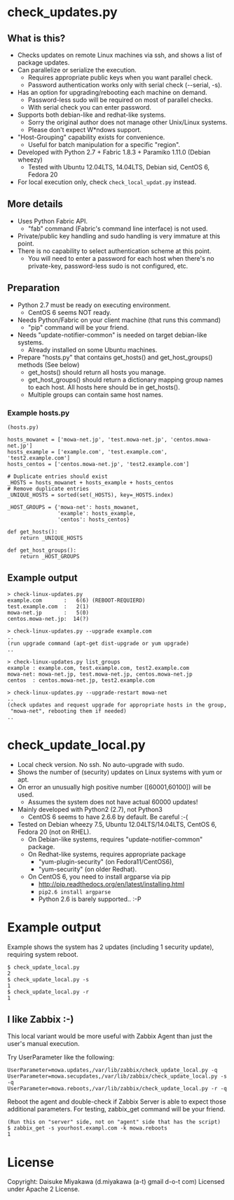 # check_updates.py
## What is this?

 * Checks updates on remote Linux machines via ssh, and shows a list of
   package updates.
 * Can parallelize or serialize the execution.
     * Requires appropriate public keys when you want parallel check.
     * Password authentication works only with serial check (--serial, -s).
 * Has an option for upgrading/rebooting each machine on demand.
     * Password-less sudo will be required on most of parallel checks.
     * With serial check you can enter password.
 * Supports both debian-like and redhat-like systems.
     * Sorry the original author does not manage other Unix/Linux systems.
     * Please don't expect W*ndows support.
 * "Host-Grouping" capability exists for convenience.
     * Useful for batch manipulation for a specific "region".
 * Developed with Python 2.7 + Fabric 1.8.3 + Paramiko 1.11.0 (Debian wheezy)
     * Tested with Ubuntu 12.04LTS, 14.04LTS, Debian sid, CentOS 6, Fedora 20
 * For local execution only, check ``check_local_updat.py`` instead.

## More details

 * Uses Python Fabric API.
     * "fab" command (Fabric's command line interface) is not used.
 * Private/public key handling and sudo handling is very immature at this point.
 * There is no capability to select authentication scheme at this point.
     * You will need to enter a password for each host
       when there's no private-key, password-less sudo is not configured, etc.

## Preparation

 * Python 2.7 must be ready on executing environment.
     * CentOS 6 seems NOT ready.
 * Needs Python/Fabric on your client machine (that runs this command)
     * "pip" command will be your friend.
 * Needs "update-notifier-common" is needed on target debian-like systems.
     * Already installed on some Ubuntu machines.
 * Prepare "hosts.py" that contains get_hosts() and get_host_groups() methods
   (See below)
     * get_hosts() should return all hosts you manage.
     * get_host_groups() should return a dictionary mapping group names to
       each host. All hosts here should be in get_hosts().
     * Multiple groups can contain same host names.

### Example hosts.py

    (hosts.py)
    
    hosts_mowanet = ['mowa-net.jp', 'test.mowa-net.jp', 'centos.mowa-net.jp']
    hosts_example = ['example.com', 'test.example.com', 'test2.example.com']
    hosts_centos = ['centos.mowa-net.jp', 'test2.example.com']
    
    # Duplicate entries should exist
    _HOSTS = hosts_mowanet + hosts_example + hosts_centos
    # Remove duplicate entries
    _UNIQUE_HOSTS = sorted(set(_HOSTS), key=_HOSTS.index)
    
    _HOST_GROUPS = {'mowa-net': hosts_mowanet,
                    'example': hosts_example,
                    'centos': hosts_centos}
    
    def get_hosts():
        return _UNIQUE_HOSTS
    
    def get_host_groups():
        return _HOST_GROUPS

## Example output

    > check-linux-updates.py
    example.com       :   6(6) (REBOOT-REQUIERD)
    test.example.com  :   2(1)
    mowa-net.jp       :   5(0)
    centos.mowa-net.jp:  14(?)
    
    > check-linux-updates.py --upgrade example.com
    ..
    (run upgrade command (apt-get dist-upgrade or yum upgrade)
    ..
    
    > check-linux-updates.py list_groups
    example : example.com, test.example.com, test2.example.com
    mowa-net: mowa-net.jp, test.mowa-net.jp, centos.mowa-net.jp
    centos  : centos.mowa-net.jp, test2.example.com
    
    > check-linux-updates.py --upgrade-restart mowa-net
    ..
    (check updates and request upgrade for appropriate hosts in the group,
     "mowa-net", rebooting them if needed)
    ..

# check_update_local.py

 * Local check version. No ssh. No auto-upgrade with sudo.
 * Shows the number of (security) updates on Linux systems with yum or apt.
 * On error an unusually high positive number ([60001,60100]) will be used.
     * Assumes the system does not have actual 60000 updates!
 * Mainly developed with Python2 (2.7), not Python3
     * CentOS 6 seems to have 2.6.6 by default. Be careful :-(
 * Tested on Debian wheezy 7.5, Ubuntu 12.04LTS/14.04LTS,
   CentOS 6, Fedora 20 (not on RHEL).
     * On Debian-like systems, requires "update-notifier-common" package.
     * On Redhat-like systems, requires appropriate package
         * "yum-plugin-security" (on Fedora11/CentOS6),
         * "yum-security" (on older Redhat).
     * On CentOS 6, you need to install argparse via pip
         * http://pip.readthedocs.org/en/latest/installing.html
         * ``pip2.6 install argparse``
         * Python 2.6 is barely supported.. :-P

# Example output

Example shows the system has 2 updates (including 1 security update),
requiring system reboot.

    $ check_update_local.py
    2
    $ check_update_local.py -s
    1
    $ check_update_local.py -r
    1

## I like Zabbix :-)

This local variant would be more useful with Zabbix Agent
than just the user's manual execution.

Try UserParameter like the following:

    UserParameter=mowa.updates,/var/lib/zabbix/check_update_local.py -q
    UserParameter=mowa.secupdates,/var/lib/zabbix/check_update_local.py -s -q
    UserParameter=mowa.reboots,/var/lib/zabbix/check_update_local.py -r -q

Reboot the agent and double-check if Zabbix Server is able to expect
those additional parameters.
For testing, zabbix_get command will be your friend.

    (Run this on "server" side, not on "agent" side that has the script)
    $ zabbix_get -s yourhost.exampl.com -k mowa.reboots
    1

# License

Copyright: Daisuke Miyakawa (d.miyakawa (a-t) gmail d-o-t com)
Licensed under Apache 2 License.

